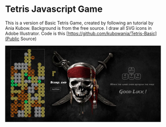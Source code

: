 # Tetris Javascript Game
This is a version of Basic Tetris Game, created by following an tutorial by Ania Kubow. Background is from the free source. I draw all SVG icons in Adobe Illustrator.
Code is this [https://github.com/kubowania/Tetris-Basic](Public Source)

![](pir.png)